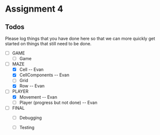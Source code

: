 # Assignment 4

## Todos

Please log things that you have done here so that we can more quickly get started on things that still need to be done.

- [ ] GAME
	- [ ] Game
- [ ] MAZE
	- [x] Cell -- Evan
	- [x] CellComponents -- Evan
	- [ ] Grid
	- [x] Row -- Evan
- [ ] PLAYER
	- [x] Movement -- Evan
	- [ ] Player (progress but not done) -- Evan
- [ ] FINAL
	- [ ] Debugging
	- [ ] Testing

